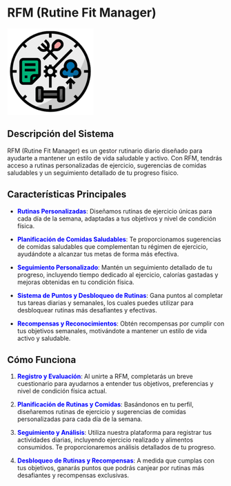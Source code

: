 # RFM (Rutine Fit Manager)
<img src="RFM.png" alt="Texto alternativo" width="200"/>

## Descripción del Sistema

RFM (Rutine Fit Manager) es un gestor rutinario diario diseñado para ayudarte a mantener un estilo de vida saludable y activo. Con RFM, tendrás acceso a rutinas personalizadas de ejercicio, sugerencias de comidas saludables y un seguimiento detallado de tu progreso físico.

## Características Principales

- **<span style="color:blue">Rutinas Personalizadas</span>**: Diseñamos rutinas de ejercicio únicas para cada día de la semana, adaptadas a tus objetivos y nivel de condición física.

- **<span style="color:blue">Planificación de Comidas Saludables</span>**: Te proporcionamos sugerencias de comidas saludables que complementan tu régimen de ejercicio, ayudándote a alcanzar tus metas de forma más efectiva.

- **<span style="color:blue">Seguimiento Personalizado</span>**: Mantén un seguimiento detallado de tu progreso, incluyendo tiempo dedicado al ejercicio, calorías gastadas y mejoras obtenidas en tu condición física.

- **<span style="color:blue">Sistema de Puntos y Desbloqueo de Rutinas</span>**: Gana puntos al completar tus tareas diarias y semanales, los cuales puedes utilizar para desbloquear rutinas más desafiantes y efectivas.

- **<span style="color:blue">Recompensas y Reconocimientos</span>**: Obtén recompensas por cumplir con tus objetivos semanales, motivándote a mantener un estilo de vida activo y saludable.

## Cómo Funciona

1. **<span style="color:blue">Registro y Evaluación</span>**: Al unirte a RFM, completarás un breve cuestionario para ayudarnos a entender tus objetivos, preferencias y nivel de condición física actual.

2. **<span style="color:blue">Planificación de Rutinas y Comidas</span>**: Basándonos en tu perfil, diseñaremos rutinas de ejercicio y sugerencias de comidas personalizadas para cada día de la semana.

3. **<span style="color:blue">Seguimiento y Análisis</span>**: Utiliza nuestra plataforma para registrar tus actividades diarias, incluyendo ejercicio realizado y alimentos consumidos. Te proporcionaremos análisis detallados de tu progreso.

4. **<span style="color:blue">Desbloqueo de Rutinas y Recompensas</span>**: A medida que cumplas con tus objetivos, ganarás puntos que podrás canjear por rutinas más desafiantes y recompensas exclusivas.
